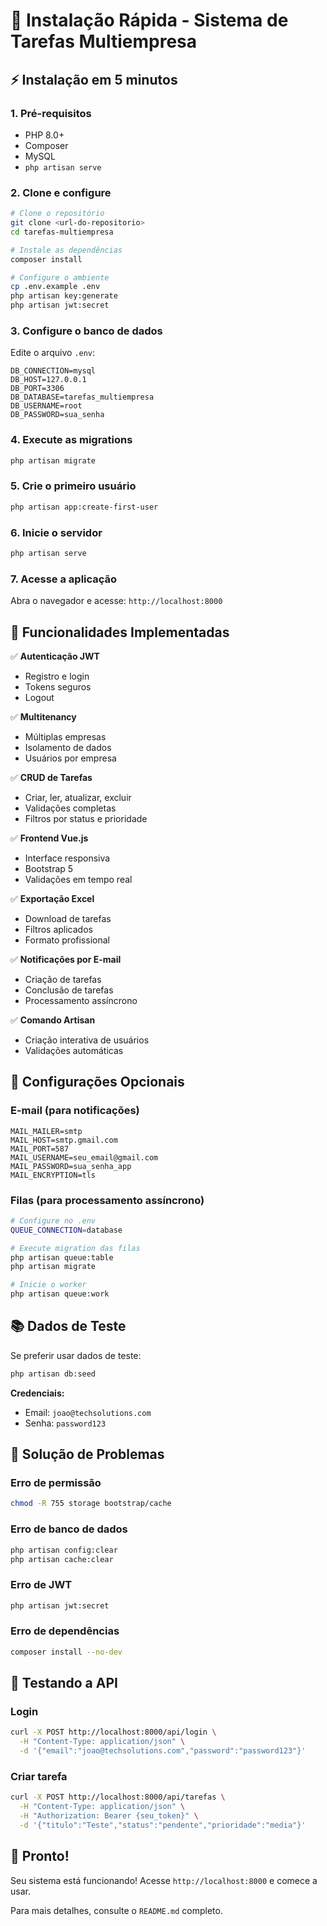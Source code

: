 # 🚀 Instalação Rápida - Sistema de Tarefas Multiempresa

## ⚡ Instalação em 5 minutos

### 1. Pré-requisitos
- PHP 8.0+
- Composer
- MySQL
- `php artisan serve`

### 2. Clone e configure
```bash
# Clone o repositório
git clone <url-do-repositorio>
cd tarefas-multiempresa

# Instale as dependências
composer install

# Configure o ambiente
cp .env.example .env
php artisan key:generate
php artisan jwt:secret
```

### 3. Configure o banco de dados
Edite o arquivo `.env`:
```env
DB_CONNECTION=mysql
DB_HOST=127.0.0.1
DB_PORT=3306
DB_DATABASE=tarefas_multiempresa
DB_USERNAME=root
DB_PASSWORD=sua_senha
```

### 4. Execute as migrations
```bash
php artisan migrate
```

### 5. Crie o primeiro usuário
```bash
php artisan app:create-first-user
```

### 6. Inicie o servidor
```bash
php artisan serve
```

### 7. Acesse a aplicação
Abra o navegador e acesse: `http://localhost:8000`

## 🎯 Funcionalidades Implementadas

✅ **Autenticação JWT**
- Registro e login
- Tokens seguros
- Logout

✅ **Multitenancy**
- Múltiplas empresas
- Isolamento de dados
- Usuários por empresa

✅ **CRUD de Tarefas**
- Criar, ler, atualizar, excluir
- Validações completas
- Filtros por status e prioridade

✅ **Frontend Vue.js**
- Interface responsiva
- Bootstrap 5
- Validações em tempo real

✅ **Exportação Excel**
- Download de tarefas
- Filtros aplicados
- Formato profissional

✅ **Notificações por E-mail**
- Criação de tarefas
- Conclusão de tarefas
- Processamento assíncrono

✅ **Comando Artisan**
- Criação interativa de usuários
- Validações automáticas

## 🔧 Configurações Opcionais

### E-mail (para notificações)
```env
MAIL_MAILER=smtp
MAIL_HOST=smtp.gmail.com
MAIL_PORT=587
MAIL_USERNAME=seu_email@gmail.com
MAIL_PASSWORD=sua_senha_app
MAIL_ENCRYPTION=tls
```

### Filas (para processamento assíncrono)
```bash
# Configure no .env
QUEUE_CONNECTION=database

# Execute migration das filas
php artisan queue:table
php artisan migrate

# Inicie o worker
php artisan queue:work
```

## 📚 Dados de Teste

Se preferir usar dados de teste:
```bash
php artisan db:seed
```

**Credenciais:**
- Email: `joao@techsolutions.com`
- Senha: `password123`

## 🚨 Solução de Problemas

### Erro de permissão
```bash
chmod -R 755 storage bootstrap/cache
```

### Erro de banco de dados
```bash
php artisan config:clear
php artisan cache:clear
```

### Erro de JWT
```bash
php artisan jwt:secret
```

### Erro de dependências
```bash
composer install --no-dev
```

## 📱 Testando a API

### Login
```bash
curl -X POST http://localhost:8000/api/login \
  -H "Content-Type: application/json" \
  -d '{"email":"joao@techsolutions.com","password":"password123"}'
```

### Criar tarefa
```bash
curl -X POST http://localhost:8000/api/tarefas \
  -H "Content-Type: application/json" \
  -H "Authorization: Bearer {seu_token}" \
  -d '{"titulo":"Teste","status":"pendente","prioridade":"media"}'
```

## 🎉 Pronto!

Seu sistema está funcionando! Acesse `http://localhost:8000` e comece a usar.

Para mais detalhes, consulte o `README.md` completo. 